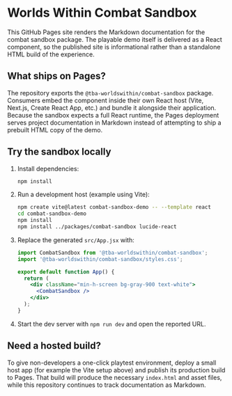 # Worlds Within Combat Sandbox

This GitHub Pages site renders the Markdown documentation for the combat sandbox package. The playable demo itself is delivered as a React component, so the published site is informational rather than a standalone HTML build of the experience.

## What ships on Pages?

The repository exports the `@tba-worldswithin/combat-sandbox` package. Consumers embed the component inside their own React host (Vite, Next.js, Create React App, etc.) and bundle it alongside their application. Because the sandbox expects a full React runtime, the Pages deployment serves project documentation in Markdown instead of attempting to ship a prebuilt HTML copy of the demo.

## Try the sandbox locally

1. Install dependencies:
   ```bash
   npm install
   ```
2. Run a development host (example using Vite):
   ```bash
   npm create vite@latest combat-sandbox-demo -- --template react
   cd combat-sandbox-demo
   npm install
   npm install ../packages/combat-sandbox lucide-react
   ```
3. Replace the generated `src/App.jsx` with:
   ```jsx
   import CombatSandbox from '@tba-worldswithin/combat-sandbox';
   import '@tba-worldswithin/combat-sandbox/styles.css';

   export default function App() {
     return (
       <div className="min-h-screen bg-gray-900 text-white">
         <CombatSandbox />
       </div>
     );
   }
   ```
4. Start the dev server with `npm run dev` and open the reported URL.

## Need a hosted build?

To give non-developers a one-click playtest environment, deploy a small host app (for example the Vite setup above) and publish its production build to Pages. That build will produce the necessary `index.html` and asset files, while this repository continues to track documentation as Markdown.

